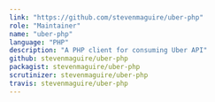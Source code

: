 ```yaml
---
link: "https://github.com/stevenmaguire/uber-php"
role: "Maintainer"
name: "uber-php"
language: "PHP"
description: "A PHP client for consuming Uber API"
github: stevenmaguire/uber-php
packagist: stevenmaguire/uber-php
scrutinizer: stevenmaguire/uber-php
travis: stevenmaguire/uber-php
---
```

